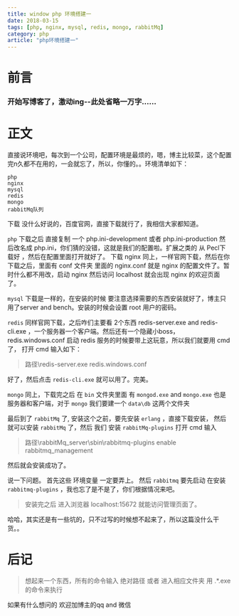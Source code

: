 ```yaml
---
title: window php 环境搭建一
date: 2018-03-15
tags: [php, nginx, mysql, redis, mongo, rabbitMq]
category: php
article: "php环境搭建一"
---
```


# 前言

### 开始写博客了，激动ing--此处省略一万字……

# 正文

直接说环境吧，每次到一个公司，配置环境是最烦的，嗯，博主比较菜，这个配置完n久都不在用的，一会就忘了，所以，你懂的。。环境清单如下：

    php
    nginx
    mysql
    redis
    mongo
    rabbitMq队列

下载 没什么好说的，百度官网，直接下载就行了，我相信大家都知道。

`php` 下载之后 直接复制 一个 php.ini-development 或者 php.ini-production 然后改名成 php.ini，你们猜的没错，这就是我们的配置啦。扩展之类的 从 Pecl下载好 ，然后在配置里面打开就好了。
下载 nginx 同上，一样官网下载，然后在你下载之后，里面有 conf 文件夹 里面的 nginx.conf 就是 nginx 的配置文件了。暂时什么都不用改，启动 nginx 然后访问 localhost 就会出现 nginx 的欢迎页面了。

`mysql` 下载是一样的，在安装的时候 要注意选择需要的东西安装就好了，博主只用了server and bench。安装的时候会设置 root 用户的密码。

`redis` 同样官网下载，之后咋们主要看 2个东西 redis-server.exe and redis-cli.exe ，一个服务器一个客户端。然后还有一个隐藏小boss，redis.windows.conf 启动 redis 服务的时候要带上这玩意，所以我们就要用 cmd 了， 打开 cmd 输入如下：

>路径\redis-server.exe redis.windows.conf

好了，然后点击 `redis-cli.exe` 就可以用了。完美。

`mongo` 同上，下载完之后 在 `bin` 文件夹里面 有 `mongod.exe` and `mongo.exe` 也是 服务器和客户端，对于 `mongo` 我们要建一个 `data\db` 这两个文件夹

最后到了 `rabbitMq` 了, 安装这个之前，要先安装 `erlang` ，直接下载安装， 然后就可以安装 `rabbitMq` 了，然后 我们 安装 `rabbitMq-plugins` 打开 cmd 输入

>路径\rabbitMq_server\sbin\rabbitmq-plugins enable rabbitmq_management

然后就会安装成功了。

说一下问题。
首先这些 环境变量 一定要弄上。
然后 `rabbitmq` 要先启动 在安装 `rabbitmq-plugins` ，我也忘了是不是了，你们根据情况来吧。

>安装完之后 进入浏览器 localhost:15672 就能访问管理页面了。


哈哈，其实还是有一些坑的，只不过写的时候想不起来了，所以这篇没什么干货。。

# 后记

>想起来一个东西，所有的命令输入 绝对路径 或者 进入相应文件夹 用 .\*.exe 的命令来执行

如果有什么想问的 欢迎加博主的qq and 微信


        